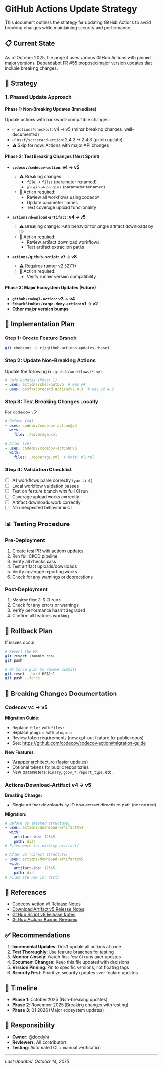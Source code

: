# GitHub Actions Update Strategy

This document outlines the strategy for updating GitHub Actions to avoid breaking changes while maintaining security and performance.

## 📋 Current State

As of October 2025, the project uses various GitHub Actions with pinned major versions. Dependabot PR #55 proposed major version updates that include breaking changes.

## 🎯 Strategy

### 1. Phased Update Approach

#### Phase 1: Non-Breaking Updates (Immediate)

Update actions with backward-compatible changes:

- ✅ `actions/checkout`: v4 → v5 (minor breaking changes, well-documented)
- ✅ `ossf/scorecard-action`: 2.4.2 → 2.4.3 (patch update)
- ⚠️ Skip for now: Actions with major API changes

#### Phase 2: Test Breaking Changes (Next Sprint)

- **`codecov/codecov-action`: v4 → v5**
  - ⚠️ Breaking changes:
    - `file` → `files` (parameter renamed)
    - `plugin` → `plugins` (parameter renamed)
  - 📝 Action required:
    - Review all workflows using codecov
    - Update parameter names
    - Test coverage upload functionality

- **`actions/download-artifact`: v4 → v5**
  - ⚠️ Breaking change: Path behavior for single artifact downloads by ID
  - 📝 Action required:
    - Review artifact download workflows
    - Test artifact extraction paths

- **`actions/github-script`: v7 → v8**
  - ⚠️ Requires runner v2.327.1+
  - 📝 Action required:
    - Verify runner version compatibility

#### Phase 3: Major Ecosystem Updates (Future)

- **`github/codeql-action`: v3 → v4**
- **`EmbarkStudios/cargo-deny-action`: v1 → v2**
- **Other major version bumps**

## 🔧 Implementation Plan

### Step 1: Create Feature Branch

```bash
git checkout -b ci/github-actions-updates-phase1
```

### Step 2: Update Non-Breaking Actions

Update the following in `.github/workflows/*.yml`:

```yaml
# Safe updates (Phase 1)
- uses: actions/checkout@v5  # was v4
- uses: ossf/scorecard-action@v2.4.3  # was v2.4.2
```

### Step 3: Test Breaking Changes Locally

For codecov v5:

```yaml
# Before (v4)
- uses: codecov/codecov-action@v4
  with:
    file: ./coverage.xml

# After (v5)
- uses: codecov/codecov-action@v5
  with:
    files: ./coverage.xml  # Note: plural
```

### Step 4: Validation Checklist

- [ ] All workflows parse correctly (`yamllint`)
- [ ] Local workflow validation passes
- [ ] Test on feature branch with full CI run
- [ ] Coverage upload works correctly
- [ ] Artifact downloads work correctly
- [ ] No unexpected behavior in CI

## 📊 Testing Procedure

### Pre-Deployment

1. Create test PR with actions updates
2. Run full CI/CD pipeline
3. Verify all checks pass
4. Test artifact uploads/downloads
5. Verify coverage reporting works
6. Check for any warnings or deprecations

### Post-Deployment

1. Monitor first 3-5 CI runs
2. Check for any errors or warnings
3. Verify performance hasn't degraded
4. Confirm all features working

## 🚨 Rollback Plan

If issues occur:

```bash
# Revert the PR
git revert <commit-sha>
git push

# Or force push to remove commits
git reset --hard HEAD~1
git push --force
```

## 📝 Breaking Changes Documentation

### Codecov v4 → v5

**Migration Guide:**

- Replace `file:` with `files:`
- Replace `plugin:` with `plugins:`
- Review token requirements (new opt-out feature for public repos)
- See: <https://github.com/codecov/codecov-action#migration-guide>

**New Features:**

- Wrapper architecture (faster updates)
- Optional tokens for public repositories
- New parameters: `binary`, `gcov_*`, `report_type`, etc.

### Actions/Download-Artifact v4 → v5

**Breaking Change:**

- Single artifact downloads by ID now extract directly to path (not nested)

**Migration:**

```yaml
# Before v5 (nested structure)
- uses: actions/download-artifact@v4
  with:
    artifact-ids: 12345
    path: dist
# Files were in: dist/my-artifact/

# After v5 (direct structure)
- uses: actions/download-artifact@v5
  with:
    artifact-ids: 12345
    path: dist
# Files are now in: dist/
```

## 🔗 References

- [Codecov Action v5 Release Notes](https://github.com/codecov/codecov-action/releases/tag/v5.0.0)
- [Download Artifact v5 Release Notes](https://github.com/actions/download-artifact/releases/tag/v5.0.0)
- [GitHub Script v8 Release Notes](https://github.com/actions/github-script/releases/tag/v8.0.0)
- [GitHub Actions Runner Releases](https://github.com/actions/runner/releases)

## ✅ Recommendations

1. **Incremental Updates**: Don't update all actions at once
2. **Test Thoroughly**: Use feature branches for testing
3. **Monitor Closely**: Watch first few CI runs after updates
4. **Document Changes**: Keep this file updated with decisions
5. **Version Pinning**: Pin to specific versions, not floating tags
6. **Security First**: Prioritize security updates over feature updates

## 📅 Timeline

- **Phase 1**: October 2025 (Non-breaking updates)
- **Phase 2**: November 2025 (Breaking changes with testing)
- **Phase 3**: Q1 2026 (Major ecosystem updates)

## 👥 Responsibility

- **Owner**: @docdyhr
- **Reviewers**: All contributors
- **Testing**: Automated CI + manual verification

---

*Last Updated: October 14, 2025*
